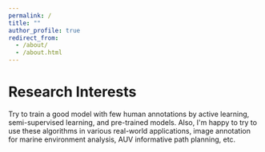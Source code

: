 ```yaml
---
permalink: /
title: ""
author_profile: true
redirect_from: 
  - /about/
  - /about.html
---
```



Research Interests
======
Try to train a good model with few human annotations by active learning, semi-supervised learning, and pre-trained models. Also, I'm happy to try to use these algorithms in various real-world applications, image annotation for marine environment analysis, AUV informative path planning, etc. 
